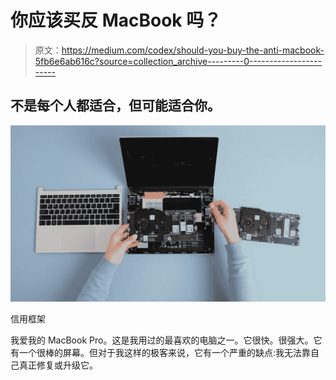 # 你应该买反 MacBook 吗？

> 原文：<https://medium.com/codex/should-you-buy-the-anti-macbook-5fb6e6ab616c?source=collection_archive---------0----------------------->

## 不是每个人都适合，但可能适合你。

![](img/b0fc0187748e6b53f9026ef618926298.png)

信用框架

我爱我的 MacBook Pro。这是我用过的最喜欢的电脑之一。它很快。很强大。它有一个很棒的屏幕。但对于我这样的极客来说，它有一个严重的缺点:我无法靠自己真正修复或升级它。